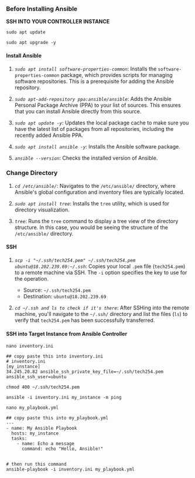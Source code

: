### Before Installing Ansible 

**SSH INTO YOUR CONTROLLER INSTANCE**

`sudo apt update`

`sudo apt upgrade -y`

#### Install Ansible

1. *`sudo apt install software-properties-common`*: Installs the `software-properties-common` package, which provides scripts for managing software repositories. This is a prerequisite for adding the Ansible repository.

2. *`sudo apt-add-repository ppa:ansible/ansible`*: Adds the Ansible Personal Package Archive (PPA) to your list of sources. This ensures that you can install Ansible directly from this source.

3. *`sudo apt update -y`*: Updates the local package cache to make sure you have the latest list of packages from all repositories, including the recently added Ansible PPA.

4. *`sudo apt install ansible -y`*: Installs the Ansible software package.

5. *`ansible --version`*: Checks the installed version of Ansible.

### Change Directory

1. *`cd /etc/ansible/`*: Navigates to the `/etc/ansible/` directory, where Ansible's global configuration and inventory files are typically located.

2. *`sudo apt install tree`*: Installs the `tree` utility, which is used for directory visualization.

3. *`tree`*: Runs the `tree` command to display a tree view of the directory structure. In this case, you would be seeing the structure of the `/etc/ansible/` directory.

#### SSH

1. *`scp -i "~/.ssh/tech254.pem" ~/.ssh/tech254.pem ubuntu@18.202.239.69:~/.ssh`*: Copies your local `.pem` file (`tech254.pem`) to a remote machine via SSH. The `-i` option specifies the key to use for the operation.

   - Source: `~/.ssh/tech254.pem`
   - Destination: `ubuntu@18.202.239.69`
   
2. *`cd ~/.ssh and ls to check if it's there`*: After SSHing into the remote machine, you'll navigate to the `~/.ssh/` directory and list the files (`ls`) to verify that `tech254.pem` has been successfully transferred.

#### SSH into Target Instance from Ansible Controller

```
nano inventory.ini

## copy paste this into inventory.ini
# inventory.ini
[my_instance]
34.245.20.82 ansible_ssh_private_key_file=~/.ssh/tech254.pem ansible_ssh_user=ubuntu

chmod 400 ~/.ssh/tech254.pem

ansible -i inventory.ini my_instance -m ping

nano my_playbook.yml

## copy paste this into my_playbook.yml
---
- name: My Ansible Playbook
  hosts: my_instance
  tasks:
    - name: Echo a message
      command: echo "Hello, Ansible!"


# then run this command
ansible-playbook -i inventory.ini my_playbook.yml
```